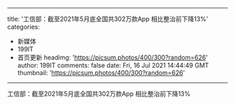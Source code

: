 
---
title: '工信部：截至2021年5月底全国共302万款App 相比整治前下降13%'
categories: 
 - 新媒体
 - 199IT
 - 首页更新
headimg: 'https://picsum.photos/400/300?random=626'
author: 199IT
comments: false
date: Fri, 16 Jul 2021 14:44:49 GMT
thumbnail: 'https://picsum.photos/400/300?random=626'
---

<div>   
工信部：截至2021年5月底全国共302万款App 相比整治前下降13%  
</div>
            